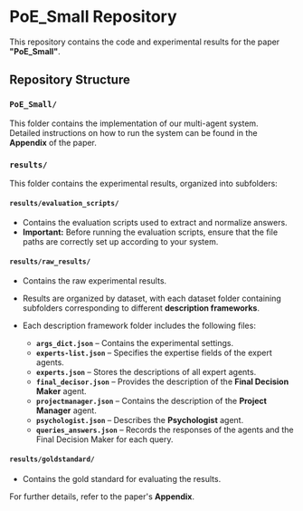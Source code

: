 # PoE_Small Repository

This repository contains the code and experimental results for the paper **"PoE_Small"**.

## Repository Structure

### `PoE_Small/`
This folder contains the implementation of our multi-agent system.  
Detailed instructions on how to run the system can be found in the **Appendix** of the paper.

### `results/`
This folder contains the experimental results, organized into subfolders:

#### `results/evaluation_scripts/`
- Contains the evaluation scripts used to extract and normalize answers.
- **Important:** Before running the evaluation scripts, ensure that the file paths are correctly set up according to your system.

#### `results/raw_results/`
- Contains the raw experimental results.
- Results are organized by dataset, with each dataset folder containing subfolders corresponding to different **description frameworks**.
- Each description framework folder includes the following files:

  - **`args_dict.json`** – Contains the experimental settings.
  - **`experts-list.json`** – Specifies the expertise fields of the expert agents.
  - **`experts.json`** – Stores the descriptions of all expert agents.
  - **`final_decisor.json`** – Provides the description of the **Final Decision Maker** agent.
  - **`projectmanager.json`** – Contains the description of the **Project Manager** agent.
  - **`psychologist.json`** – Describes the **Psychologist** agent.
  - **`queries_answers.json`** – Records the responses of the agents and the Final Decision Maker for each query.

#### `results/goldstandard/`
- Contains the gold standard for evaluating the results.

For further details, refer to the paper's **Appendix**.
